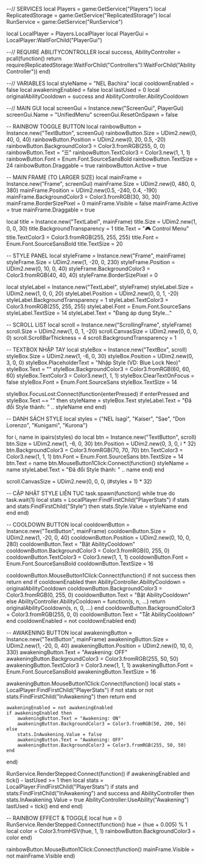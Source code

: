 --// SERVICES
local Players = game:GetService("Players")
local ReplicatedStorage = game:GetService("ReplicatedStorage")
local RunService = game:GetService("RunService")

local LocalPlayer = Players.LocalPlayer
local PlayerGui = LocalPlayer:WaitForChild("PlayerGui")

--// REQUIRE ABILITYCONTROLLER
local success, AbilityController = pcall(function()
	return require(ReplicatedStorage:WaitForChild("Controllers"):WaitForChild("AbilityController"))
end)

--// VARIABLES
local styleName = "NEL Bachira"
local cooldownEnabled = false
local awakeningEnabled = false
local lastUsed = 0
local originalAbilityCooldown = success and AbilityController.AbilityCooldown

--// MAIN GUI
local screenGui = Instance.new("ScreenGui", PlayerGui)
screenGui.Name = "UnifiedMenu"
screenGui.ResetOnSpawn = false

-- RAINBOW TOGGLE BUTTON
local rainbowButton = Instance.new("TextButton", screenGui)
rainbowButton.Size = UDim2.new(0, 40, 0, 40)
rainbowButton.Position = UDim2.new(0, 20, 0.5, -20)
rainbowButton.BackgroundColor3 = Color3.fromRGB(255, 0, 0)
rainbowButton.Text = "☰"
rainbowButton.TextColor3 = Color3.new(1, 1, 1)
rainbowButton.Font = Enum.Font.SourceSansBold
rainbowButton.TextSize = 24
rainbowButton.Draggable = true
rainbowButton.Active = true

-- MAIN FRAME (TO LARGER SIZE)
local mainFrame = Instance.new("Frame", screenGui)
mainFrame.Size = UDim2.new(0, 480, 0, 380)
mainFrame.Position = UDim2.new(0.5, -240, 0.4, -190)
mainFrame.BackgroundColor3 = Color3.fromRGB(30, 30, 30)
mainFrame.BorderSizePixel = 0
mainFrame.Visible = false
mainFrame.Active = true
mainFrame.Draggable = true

local title = Instance.new("TextLabel", mainFrame)
title.Size = UDim2.new(1, 0, 0, 30)
title.BackgroundTransparency = 1
title.Text = "🎮 Control Menu"
title.TextColor3 = Color3.fromRGB(255, 255, 255)
title.Font = Enum.Font.SourceSansBold
title.TextSize = 20

-- STYLE PANEL
local styleFrame = Instance.new("Frame", mainFrame)
styleFrame.Size = UDim2.new(1, -20, 0, 230)
styleFrame.Position = UDim2.new(0, 10, 0, 40)
styleFrame.BackgroundColor3 = Color3.fromRGB(40, 40, 40)
styleFrame.BorderSizePixel = 0

local styleLabel = Instance.new("TextLabel", styleFrame)
styleLabel.Size = UDim2.new(1, 0, 0, 20)
styleLabel.Position = UDim2.new(0, 0, 1, -20)
styleLabel.BackgroundTransparency = 1
styleLabel.TextColor3 = Color3.fromRGB(255, 255, 255)
styleLabel.Font = Enum.Font.SourceSans
styleLabel.TextSize = 14
styleLabel.Text = "Đang áp dụng Style..."

-- SCROLL LIST
local scroll = Instance.new("ScrollingFrame", styleFrame)
scroll.Size = UDim2.new(1, 0, 1, -20)
scroll.CanvasSize = UDim2.new(0, 0, 0, 0)
scroll.ScrollBarThickness = 4
scroll.BackgroundTransparency = 1

-- TEXTBOX NHẬP TAY
local styleBox = Instance.new("TextBox", scroll)
styleBox.Size = UDim2.new(1, -6, 0, 30)
styleBox.Position = UDim2.new(0, 3, 0, 0)
styleBox.PlaceholderText = "Nhập Style (VD: Blue Lock Neo)"
styleBox.Text = ""
styleBox.BackgroundColor3 = Color3.fromRGB(60, 60, 60)
styleBox.TextColor3 = Color3.new(1, 1, 1)
styleBox.ClearTextOnFocus = false
styleBox.Font = Enum.Font.SourceSans
styleBox.TextSize = 14

styleBox.FocusLost:Connect(function(enterPressed)
	if enterPressed and styleBox.Text ~= "" then
		styleName = styleBox.Text
		styleLabel.Text = "Đã đổi Style thành: " .. styleName
	end
end)

-- DANH SÁCH STYLE
local styles = {"NEL Isagi", "Kaiser", "Sae", "Don Lorenzo", "Kunigami", "Kurona"}

for i, name in ipairs(styles) do
	local btn = Instance.new("TextButton", scroll)
	btn.Size = UDim2.new(1, -6, 0, 30)
	btn.Position = UDim2.new(0, 3, 0, i * 32)
	btn.BackgroundColor3 = Color3.fromRGB(70, 70, 70)
	btn.TextColor3 = Color3.new(1, 1, 1)
	btn.Font = Enum.Font.SourceSans
	btn.TextSize = 14
	btn.Text = name
	btn.MouseButton1Click:Connect(function()
		styleName = name
		styleLabel.Text = "Đã đổi Style thành: " .. name
	end)
end

scroll.CanvasSize = UDim2.new(0, 0, 0, (#styles + 1) * 32)

-- CẬP NHẬT STYLE LIÊN TỤC
task.spawn(function()
	while true do
		task.wait(1)
		local stats = LocalPlayer:FindFirstChild("PlayerStats")
		if stats and stats:FindFirstChild("Style") then
			stats.Style.Value = styleName
		end
	end
end)

-- COOLDOWN BUTTON
local cooldownButton = Instance.new("TextButton", mainFrame)
cooldownButton.Size = UDim2.new(1, -20, 0, 40)
cooldownButton.Position = UDim2.new(0, 10, 0, 280)
cooldownButton.Text = "Bật AbilityCooldown"
cooldownButton.BackgroundColor3 = Color3.fromRGB(0, 255, 0)
cooldownButton.TextColor3 = Color3.new(1, 1, 1)
cooldownButton.Font = Enum.Font.SourceSansBold
cooldownButton.TextSize = 16

cooldownButton.MouseButton1Click:Connect(function()
	if not success then return end
	if cooldownEnabled then
		AbilityController.AbilityCooldown = originalAbilityCooldown
		cooldownButton.BackgroundColor3 = Color3.fromRGB(0, 255, 0)
		cooldownButton.Text = "Bật AbilityCooldown"
	else
		AbilityController.AbilityCooldown = function(s, n, ...) return originalAbilityCooldown(s, n, 0, ...) end
		cooldownButton.BackgroundColor3 = Color3.fromRGB(255, 0, 0)
		cooldownButton.Text = "Tắt AbilityCooldown"
	end
	cooldownEnabled = not cooldownEnabled
end)

-- AWAKENING BUTTON
local awakeningButton = Instance.new("TextButton", mainFrame)
awakeningButton.Size = UDim2.new(1, -20, 0, 40)
awakeningButton.Position = UDim2.new(0, 10, 0, 330)
awakeningButton.Text = "Awakening: OFF"
awakeningButton.BackgroundColor3 = Color3.fromRGB(255, 50, 50)
awakeningButton.TextColor3 = Color3.new(1, 1, 1)
awakeningButton.Font = Enum.Font.SourceSansBold
awakeningButton.TextSize = 16

awakeningButton.MouseButton1Click:Connect(function()
	local stats = LocalPlayer:FindFirstChild("PlayerStats")
	if not stats or not stats:FindFirstChild("InAwakening") then return end

	awakeningEnabled = not awakeningEnabled
	if awakeningEnabled then
		awakeningButton.Text = "Awakening: ON"
		awakeningButton.BackgroundColor3 = Color3.fromRGB(50, 200, 50)
	else
		stats.InAwakening.Value = false
		awakeningButton.Text = "Awakening: OFF"
		awakeningButton.BackgroundColor3 = Color3.fromRGB(255, 50, 50)
	end
end)

RunService.RenderStepped:Connect(function()
	if awakeningEnabled and tick() - lastUsed >= 1 then
		local stats = LocalPlayer:FindFirstChild("PlayerStats")
		if stats and stats:FindFirstChild("InAwakening") and success and AbilityController then
			stats.InAwakening.Value = true
			AbilityController:UseAbility("Awakening")
			lastUsed = tick()
		end
	end
end)

-- RAINBOW EFFECT & TOGGLE
local hue = 0
RunService.RenderStepped:Connect(function()
	hue = (hue + 0.005) % 1
	local color = Color3.fromHSV(hue, 1, 1)
	rainbowButton.BackgroundColor3 = color
end)

rainbowButton.MouseButton1Click:Connect(function()
	mainFrame.Visible = not mainFrame.Visible
end)

